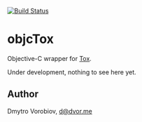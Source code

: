 [![Build Status](http://img.shields.io/travis/dvor/objcTox/master.svg?style=flat)](https://travis-ci.org/dvor/objcTox)

# objcTox

Objective-C wrapper for [Tox](https://tox.im/).

Under development, nothing to see here yet.

## Author

Dmytro Vorobiov, d@dvor.me
